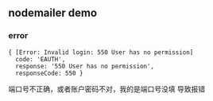 ## nodemailer demo

### error

```
{ [Error: Invalid login: 550 User has no permission]
  code: 'EAUTH',
  response: '550 User has no permission',
  responseCode: 550 }
```

端口号不正确，或者账户密码不对，我的是端口号没填 导致报错